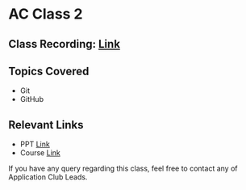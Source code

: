 # AC Class 2

## Class Recording: [Link](https://drive.google.com/file/d/1lRQQPvF41F2yn5CCqGwsIcehV3rnFTQB/view?usp=sharing)

## Topics Covered

- Git
- GitHub

## Relevant Links

- PPT [Link](https://drive.google.com/file/d/14cwPJF4qOA53sOtX5C--jytZC19S0UTk/view?usp=sharing)
- Course [Link](https://classroom.udacity.com/courses/ud123)

If you have any query regarding this class, feel free to contact any of Application Club Leads.

